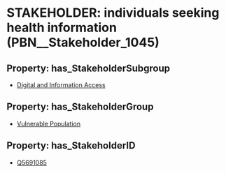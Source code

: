# STAKEHOLDER: __individuals seeking health information__ (PBN__Stakeholder_1045)

## Property: has_StakeholderSubgroup

* [Digital and Information Access](PBN__StakeholderSubgroup_105)

## Property: has_StakeholderGroup

* [Vulnerable Population](PBN__StakeholderGroup_6)

## Property: has_StakeholderID

* [Q5691085](Q5691085)

